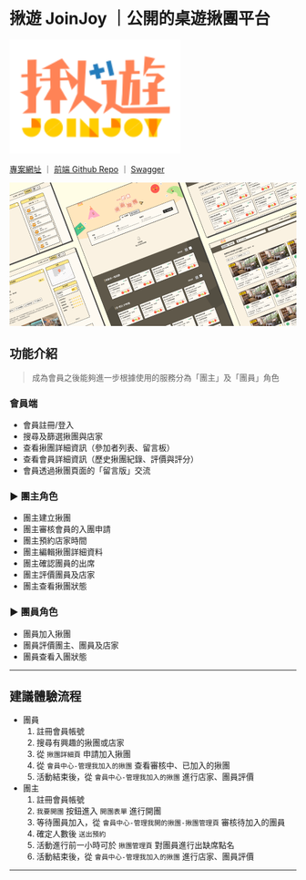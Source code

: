 # 揪遊 JoinJoy ｜公開的桌遊揪團平台

<img src="https://raw.githubusercontent.com/star82620/join-joy/update-readme-photo/public/images/readme/logo.svg" alt="logo" width="300" height="auto" />

<p style="text-align:center">

[專案網址](https://join-joy-demo.vercel.app/) ｜
[前端 Github Repo](https://github.com/star82620/join-joy) ｜
[Swagger](https://2be5-4-224-16-99.ngrok-free.app/swagger)

</p>

<img src="https://raw.githubusercontent.com/star82620/join-joy/update-readme-photo/public/images/readme/cover.png" alt="cover" />

## 功能介紹

> 成為會員之後能夠進一步根據使用的服務分為「團主」及「團員」角色

### 會員端

- 會員註冊/登入
- 搜尋及篩選揪團與店家
- 查看揪團詳細資訊（參加者列表、留言板）
- 查看會員詳細資訊（歷史揪團紀錄、評價與評分）
- 會員透過揪團頁面的「留言版」交流

### ► 團主角色

- 團主建立揪團
- 團主審核會員的入團申請
- 團主預約店家時間
- 團主編輯揪團詳細資料
- 團主確認團員的出席
- 團主評價團員及店家
- 團主查看揪團狀態

### ► 團員角色

- 團員加入揪團
- 團員評價團主、團員及店家
- 團員查看入團狀態

---

## 建議體驗流程

- 團員
  1. 註冊會員帳號
  2. 搜尋有興趣的揪團或店家
  3. 從 `揪團詳細頁` 申請加入揪團
  4. 從 `會員中心-管理我加入的揪團` 查看審核中、已加入的揪團
  5. 活動結束後，從 `會員中心-管理我加入的揪團` 進行店家、團員評價
- 團主
  1. 註冊會員帳號
  2. `我要開團` 按鈕進入 `開團表單` 進行開團
  3. 等待團員加入，從 `會員中心-管理我開的揪團-揪團管理頁` 審核待加入的團員
  4. 確定人數後 `送出預約`
  5. 活動進行前一小時可於 `揪團管理頁` 對團員進行出缺席點名
  6. 活動結束後，從 `會員中心-管理我加入的揪團` 進行店家、團員評價

---

